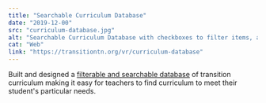 ```yaml
---
title: "Searchable Curriculum Database"
date: "2019-12-00"
src: "curriculum-database.jpg"
alt: "Searchable Curriculum Database with checkboxes to filter items, and a list of filtered curriculum below"
cat: "Web"
link: "https://transitiontn.org/vr/curriculum-database"
---
```

Built and designed a <a href="https://transitiontn.org/vr/curriculum-database" target="_blank">filterable and searchable database</a> of transition curriculum making it easy for teachers to find curriculum to meet their student's particular needs.